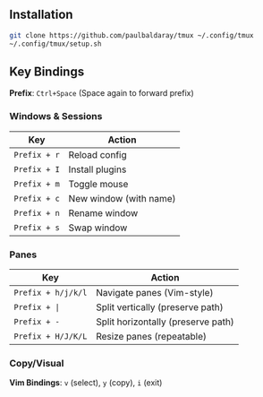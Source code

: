 ## Installation

```bash
git clone https://github.com/paulbaldaray/tmux ~/.config/tmux
~/.config/tmux/setup.sh
```

## Key Bindings

**Prefix**: `Ctrl+Space` (Space again to forward prefix)

### Windows & Sessions
| Key | Action |
|-----|---------|
| `Prefix + r` | Reload config |
| `Prefix + I` | Install plugins |
| `Prefix + m` | Toggle mouse |
| `Prefix + c` | New window (with name) |
| `Prefix + n` | Rename window |
| `Prefix + s` | Swap window |

### Panes
| Key | Action |
|-----|---------|
| `Prefix + h/j/k/l` | Navigate panes (Vim-style) |
| `Prefix + \|` | Split vertically (preserve path) |
| `Prefix + -` | Split horizontally (preserve path) |
| `Prefix + H/J/K/L` | Resize panes (repeatable) |

### Copy/Visual
**Vim Bindings**: `v` (select), `y` (copy), `i` (exit)
